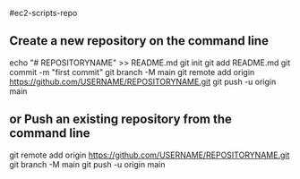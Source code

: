 #ec2-scripts-repo
## Create a new repository on the command line
echo "# REPOSITORYNAME" >> README.md
git init
git add README.md
git commit -m "first commit"
git branch -M main
git remote add origin https://github.com/USERNAME/REPOSITORYNAME.git
git push -u origin main
## or Push an existing repository from the command line
git remote add origin https://github.com/USERNAME/REPOSITORYNAME.git
git branch -M main
git push -u origin main
